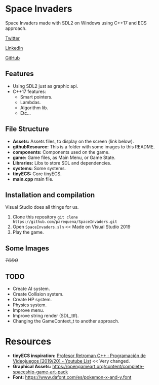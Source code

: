# Space Invaders

Space Invaders made with SDL2 on Windows using C++17 and ECS approach.

[Twitter](https://twitter.com/conPdePABLO)

[LinkedIn](https://www.linkedin.com/in/pablo-requena-gonz%C3%A1lez-387366146/)

[GitHub](https://github.com/parequena)

## Features
- Using SDL2 just as graphic api.
- C++17 features:
    - Smart pointers.   
    - Lambdas.
    -   Algorithm lib.
    -   Etc...

## File Structure

- **Assets:** Assets files, to display on the screen (link below).
- **githubResource:** This is a folder with some images to this README.
- **components:** Components used on the game.
- **game:** Game files, as Main Menu, or Game State.
- **Libraries:** Libs to store SDL and dependencies.
- **systems:** Some systems.
- **tinyECS:** Core tinyECS.
- **main.cpp** main file.
 
## Installation and compilation
Visual Studio does all things for us.
 1. Clone this repository `git clone https://github.com/parequena/SpaceInvaders.git`
 2. Open `SpaceInvaders.sln` << Made on Visual Studio 2019
 3. Play the game.

## Some Images
~~*TODO*~~

## TODO
- Create AI system.
- Create Collision system.
- Create HP system.
- Physics system.
- Improve menu.
- Improve string render (SDL_ttf).
- Changing the GameContext_t to another approach.

# Resources
- **tinyECS inspiration:** [Profesor Retroman C++ : Programación de Videojuegos [2019/20] - Youtube List](https://www.youtube.com/playlist?list=PLmxqg54iaXrhTqZxylLPo0nov0OoyJqiS) << Very changed.
- **Graphical Assets:** https://opengameart.org/content/complete-spaceship-game-art-pack
- **Font:** https://www.dafont.com/es/pokemon-x-and-y.font
